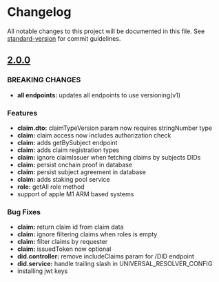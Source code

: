 # Changelog

All notable changes to this project will be documented in this file. See [standard-version](https://github.com/conventional-changelog/standard-version) for commit guidelines.

## [2.0.0](2021-09-20)

### BREAKING CHANGES

- **all endpoints:** updates all endpoints to use versioning(v1)

### Features

- **claim.dto:** claimTypeVersion param now requires stringNumber type
- **claim:** claim access now includes authorization check
- **claim:** adds getBySubject endpoint
- **claim:** adds claim registration types
- **claim:** ignore claimIssuer when fetching claims by subjects DIDs
- **claim:** persist onchain proof in database
- **claim:** persist subject agreement in database
- **claim:** adds staking pool service
- **role:** getAll role method
- support of apple M1 ARM based systems

### Bug Fixes

- **claim:** return claim id from claim data
- **claim:** ignore filtering claims when roles is empty
- **claim:** filter claims by requester
- **claim:** issuedToken now optional
- **did.controller:** remove includeClaims param for /DID endpoint
- **did.service:** handle trailing slash in UNIVERSAL_RESOLVER_CONFIG
- installing jwt keys
